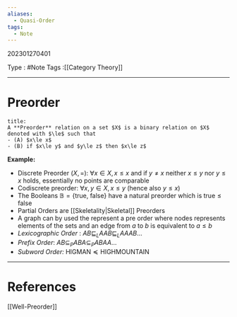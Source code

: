 ```yaml
---
aliases:
  - Quasi-Order
tags:
  - Note
---
```

202301270401

Type : #Note
Tags :[[Category Theory]]

---
# Preorder
```ad-note
title:
A **Preorder** relation on a set $X$ is a binary relation on $X$ denoted with $\le$ such that
- (A) $x\le x$
- (B) if $x\le y$ and $y\le z$ then $x\le z$
```

**Example:**
- Discrete Preorder $(X, =)$: $\forall x\in X, x \le x$ and if $y\ne x$ neither $x\le y$ nor $y\le x$ holds, essentially no points are comparable
- Codiscrete preorder: $\forall x, y\in X, x\le y$ (hence also $y\le x$)
- The Booleans $\mathbb B=\{\text{true, false}\}$ have a natural preorder which is $\text{true}\le\text{false}$
- Partial Orders are [[Skeletality|Skeletal]] Preorders
- A graph can by used the represent a pre order where nodes represents elements of the sets and an edge from $a$ to $b$ is equivalent to $a \le b$
- *Lexicographic Order* : $AB \sqsubseteq_{L} A AB \sqsubseteq_{L} A A A B\dots$
- *Prefix Order*: $A B \subseteq_{P}  A B A \subseteq_{P} A B A A\dots$
- *Subword Order:* $\text{HIGMAN}\preceq \text{HIGHMOUNTAIN}$ 


---
# References
[[Well-Preorder]]